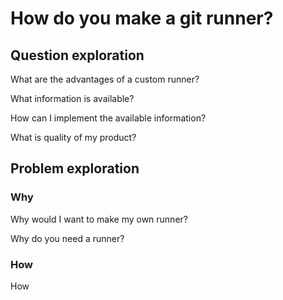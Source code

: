 # How do you make a git runner?

## Question exploration
What are the advantages of a custom runner?

What information is available?

How can I implement the available information?

What is quality of my product?

## Problem exploration
### Why
Why would I want to make my own runner?

Why do you need a runner? 

### How 
How 
